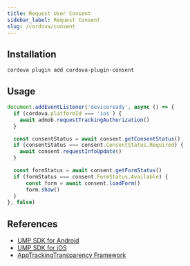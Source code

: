 ```yaml
---
title: Request User Consent
sidebar_label: Request Consent
slug: /cordova/consent
---
```


## Installation

```shell
cordova plugin add cordova-plugin-consent
```

## Usage

```js
document.addEventListener('deviceready', async () => {
  if (cordova.platformId === 'ios') {
    await admob.requestTrackingAuthorization()
  }

  const consentStatus = await consent.getConsentStatus()
  if (consentStatus === consent.ConsentStatus.Required) {
    await consent.requestInfoUpdate()
  }

  const formStatus = await consent.getFormStatus()
  if (formStatus === consent.FormStatus.Available) {
      const form = await consent.loadForm()
      form.show()
  }
}, false)
```

## References

- [UMP SDK for Android](https://developers.google.com/admob/ump/android/quick-start)
- [UMP SDK for iOS](https://developers.google.com/admob/ump/ios/quick-start)
- [AppTrackingTransparency Framework](https://developer.apple.com/documentation/apptrackingtransparency)
